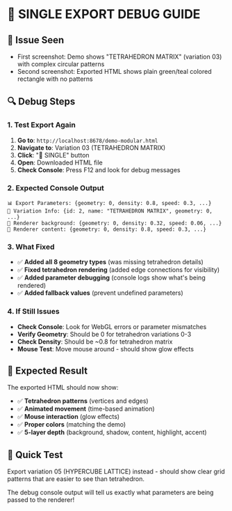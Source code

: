 # 🔧 SINGLE EXPORT DEBUG GUIDE

## 🐛 **Issue Seen**
- First screenshot: Demo shows "TETRAHEDRON MATRIX" (variation 03) with complex circular patterns
- Second screenshot: Exported HTML shows plain green/teal colored rectangle with no patterns

## 🔍 **Debug Steps**

### **1. Test Export Again**
1. **Go to**: `http://localhost:8678/demo-modular.html`
2. **Navigate to**: Variation 03 (TETRAHEDRON MATRIX)
3. **Click**: "📄 SINGLE" button
4. **Open**: Downloaded HTML file
5. **Check Console**: Press F12 and look for debug messages

### **2. Expected Console Output**
```
📊 Export Parameters: {geometry: 0, density: 0.8, speed: 0.3, ...}
🎨 Variation Info: {id: 2, name: "TETRAHEDRON MATRIX", geometry: 0, ...}
🎨 Renderer background: {geometry: 0, density: 0.32, speed: 0.06, ...}
🎨 Renderer content: {geometry: 0, density: 0.8, speed: 0.3, ...}
```

### **3. What Fixed**
- ✅ **Added all 8 geometry types** (was missing tetrahedron details)
- ✅ **Fixed tetrahedron rendering** (added edge connections for visibility)
- ✅ **Added parameter debugging** (console logs show what's being rendered)
- ✅ **Added fallback values** (prevent undefined parameters)

### **4. If Still Issues**
- **Check Console**: Look for WebGL errors or parameter mismatches
- **Verify Geometry**: Should be 0 for tetrahedron variations 0-3
- **Check Density**: Should be ~0.8 for tetrahedron matrix
- **Mouse Test**: Move mouse around - should show glow effects

## 🎯 **Expected Result**
The exported HTML should now show:
- ✅ **Tetrahedron patterns** (vertices and edges)
- ✅ **Animated movement** (time-based animation)
- ✅ **Mouse interaction** (glow effects)
- ✅ **Proper colors** (matching the demo)
- ✅ **5-layer depth** (background, shadow, content, highlight, accent)

## 🧪 **Quick Test**
Export variation 05 (HYPERCUBE LATTICE) instead - should show clear grid patterns that are easier to see than tetrahedron.

The debug console output will tell us exactly what parameters are being passed to the renderer!